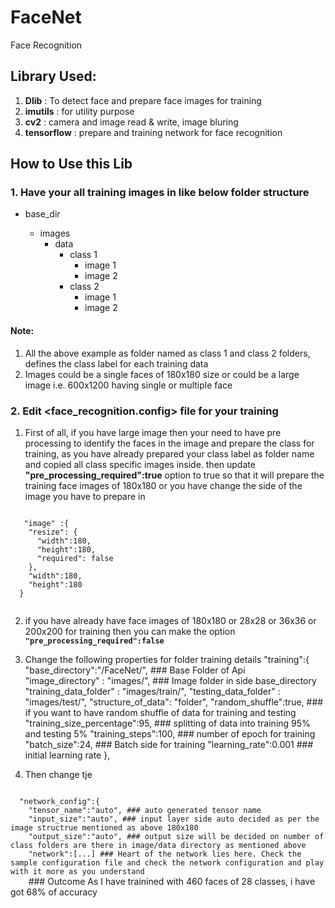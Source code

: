 # FaceNet
Face Recognition 

## Library Used:
1. <b>Dlib</b> : To detect face and prepare face images for training
2. <b>imutils</b> : for utility purpose
3. <b>cv2</b> : camera and image read & write, image bluring
4. <b>tensorflow</b> : prepare and training network for face recognition

## How to Use this Lib
### 1. Have your all training images in like below folder structure
   - base_dir <facenet>
      - images
        - data
          - class 1
              - image 1
              - image 2
          - class 2
              - image 1
              - image 2
  
  #### Note: 
  1. All the above example as folder named as class 1 and class 2 folders, defines the class label for each training data
  2. Images could be a single faces of 180x180 size or could be a large image i.e. 600x1200 having single or multiple face
 
 ### 2. Edit <face_recognition.config> file for your training
1. First of all, if you have large image then your need to have pre processing to identify the faces in the image and prepare the class for training, as you have already prepared your class label as folder name and copied all class specific images inside.
 then update <b>"pre_processing_required":true</b> option to true so that it will prepare the training face images of 180x180 or you have change the side of the image you have to prepare in 
 
 <code>
   "image" :{ 
    "resize": {
      "width":180,
      "height":180,
      "required": false
    },
    "width":180,
    "height":180
  }
  </code>
  
2. if you have already have face images of 180x180 or 28x28 or 36x36 or 200x200 for training then you can make the option
  <b><code>"pre_processing_required":false</code></b>
  
3.  Change the following properties for folder training details
"training":{ </br>
    "base_directory":"/FaceNet/",   ### Base Folder of Api </br>
    "image_directory" : "images/",  ### Image folder in side base_directory </br>
    "training_data_folder" : "images/train/", 
    "testing_data_folder" : "images/test/",
    "structure_of_data": "folder",
    "random_shuffle":true,  ### if you want to have random shuffle of data for training and testing
    "training_size_percentage":95, ### splitting of data into training 95% and testing 5%
    "training_steps":100, ### number of epoch for training 
    "batch_size":24, ### Batch side for training
    "learning_rate":0.001 ### initial learning rate
  },

  
 4. Then change tje 
 <code>
  "network_config":{
    "tensor_name":"auto", ### auto generated tensor name
    "input_size":"auto", ### input layer side auto decided as per the image structrue mentioned as above 180x180
    "output_size":"auto", ### output size will be decided on number of class folders are there in image/data directory as mentioned above
    "network":[...] ### Heart of the network lies here. Check the sample configuration file and check the network configuration and play with it more as you understand 
    </code>
### Outcome
As I have trainined with 460 faces of 28 classes, i have got 68% of accuracy 
    


